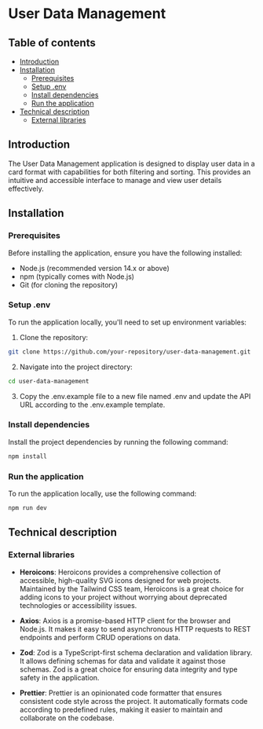 # User Data Management

## Table of contents
- [Introduction](#introduction)
- [Installation](#installation)
  - [Prerequisites](#prerequisites)
  - [Setup .env](#setup-env)
  - [Install dependencies](#install-dependencies)
  - [Run the application](#run-the-application)
- [Technical description](#technical-description)
  - [External libraries](#external-libraries)

## Introduction
The User Data Management application is designed to display user data in a card format with capabilities for both filtering and sorting. This provides an intuitive and accessible interface to manage and view user details effectively.

## Installation

### Prerequisites
Before installing the application, ensure you have the following installed:
- Node.js (recommended version 14.x or above)
- npm (typically comes with Node.js)
- Git (for cloning the repository)

### Setup .env
To run the application locally, you'll need to set up environment variables:
1. Clone the repository:
  ```bash
  git clone https://github.com/your-repository/user-data-management.git
  ```

2.	Navigate into the project directory:
  ```bash
  cd user-data-management
  ```

3. Copy the .env.example file to a new file named .env and update the API URL according to the .env.example template.

### Install dependencies

Install the project dependencies by running the following command:
```bash
npm install
```

### Run the application

To run the application locally, use the following command:
```bash
npm run dev
```

## Technical description

### External libraries


- **Heroicons**: Heroicons provides a comprehensive collection of accessible, high-quality SVG icons designed for web projects. Maintained by the Tailwind CSS team, Heroicons is a great choice for adding icons to your project without worrying about deprecated technologies or accessibility issues.

- **Axios**: Axios is a promise-based HTTP client for the browser and Node.js. It makes it easy to send asynchronous HTTP requests to REST endpoints and perform CRUD operations on data.

- **Zod**: Zod is a TypeScript-first schema declaration and validation library. It allows defining schemas for data and validate it against those schemas. Zod is a great choice for ensuring data integrity and type safety in the application.

- **Prettier**: Prettier is an opinionated code formatter that ensures consistent code style across the project. It automatically formats code according to predefined rules, making it easier to maintain and collaborate on the codebase.